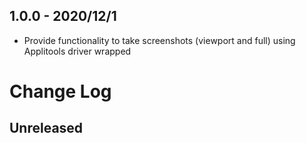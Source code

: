 
## 1.0.0 - 2020/12/1

- Provide functionality to take screenshots (viewport and full) using Applitools driver wrapped
# Change Log

## Unreleased
